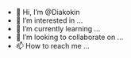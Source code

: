 - 👋 Hi, I’m @Diakokin
- 👀 I’m interested in ...
- 🌱 I’m currently learning ...
- 💞️ I’m looking to collaborate on ...
- 📫 How to reach me ...

<!---
Diakokin/Diakokin is a ✨ special ✨ repository because its `README.md` (this file) appears on your GitHub profile.
You can click the Preview link to take a look at your changes.
--->
